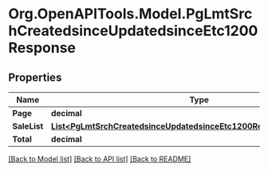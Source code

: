 # Org.OpenAPITools.Model.PgLmtSrchCreatedsinceUpdatedsinceEtc1200Response

## Properties

Name | Type | Description | Notes
------------ | ------------- | ------------- | -------------
**Page** | **decimal** |  | [optional] 
**SaleList** | [**List&lt;PgLmtSrchCreatedsinceUpdatedsinceEtc1200ResponseSaleListInner&gt;**](PgLmtSrchCreatedsinceUpdatedsinceEtc1200ResponseSaleListInner.md) |  | [optional] 
**Total** | **decimal** |  | [optional] 

[[Back to Model list]](../README.md#documentation-for-models) [[Back to API list]](../README.md#documentation-for-api-endpoints) [[Back to README]](../README.md)

